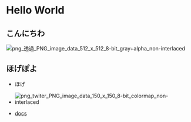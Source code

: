 # Hello World

## こんにちわ
![png_透過_PNG_image_data_512_x_512_8-bit_gray+alpha_non-interlaced](https://github.com/enotiru-moove/pagestest/assets/97928653/d07e2f23-2ae6-47da-96b4-4570e6464fd6)

## ほげぽよ
- ほげ
- ![png_twiter_PNG_image_data_150_x_150_8-bit_colormap_non-interlaced](https://github.com/enotiru-moove/pagestest/assets/97928653/85107a43-ca94-456a-a941-b2d5b2d6167b)

- [docs](./docs/)
